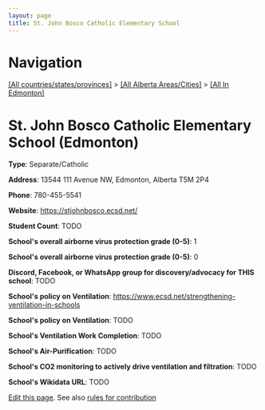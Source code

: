 ```yaml
---
layout: page
title: St. John Bosco Catholic Elementary School
---
```

# Navigation

[[All countries/states/provinces]](../../..) > [[All Alberta Areas/Cities]](../..) > [[All In Edmonton]](..)

# St. John Bosco Catholic Elementary School (Edmonton)

**Type**: Separate/Catholic

**Address**: 13544 111 Avenue NW, Edmonton, Alberta T5M 2P4

**Phone**: 780-455-5541

**Website**: <https://stjohnbosco.ecsd.net/>

**Student Count**: TODO

**School's overall airborne virus protection grade (0-5)**: 1

**School's overall airborne virus protection grade (0-5)**: 0

**Discord, Facebook, or WhatsApp group for discovery/advocacy for THIS school**: TODO

**School's policy on Ventilation**: <https://www.ecsd.net/strengthening-ventilation-in-schools>

**School's policy on Ventilation**: TODO

**School's Ventilation Work Completion**: TODO

**School's Air-Purification**: TODO

**School's CO2 monitoring to actively drive ventilation and filtration**: TODO

**School's Wikidata URL**: TODO


[Edit this page](https://github.com/ventilate-schools/AB/edit/main/./Edmonton/St._John_Bosco_Catholic_Elementary_School.md). See also [rules for contribution](../../../contribution-rules/)